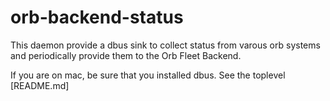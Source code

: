 # orb-backend-status

This daemon provide a dbus sink to collect status from varous orb systems and periodically provide them to the Orb Fleet Backend.

If you are on mac, be sure that you installed dbus. See the toplevel [README.md]
